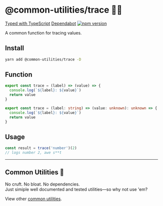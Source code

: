 # @common-utilities/trace 🧰👤

[Typed with TypeScript](https://flat.badgen.net/badge/icon/Typed?icon=typescript&label&labelColor=blue&color=555555)
[Dependabot](https://badgen.net/dependabot/badgen/yowainwright/common-utilities?icon=dependabot)
[![npm version](https://badge.fury.io/js/%40common-utilities%2Ftrace.svg)](https://badge.fury.io/js/%40common-utilities%2Ftrace)

A common function for tracing values.

## Install

```bash
yarn add @common-utilities/trace -D
```

## Function

```javascript
export const trace = (label) => (value) => {
  console.log(`${label}: ${value}`)
  return value
}
```

```typescript
export const trace = (label: string) => (value: unknown): unknown => {
  console.log(`${label}: ${value}`)
  return value
}
```

## Usage

```javascript
const result = trace('number')(2)
// logs number 2, awe s**t
```

---

## Common Utilities 🧰

No cruft. No bloat. No dependencies.<br />
Just simiple well documented and tested utilities—so why not use 'em?

View other [common utilities](https://github.com/yowainwright/common-utilities).
